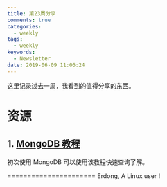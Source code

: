 ```yaml
---
title: 第23周分享
comments: true
categories:
  - weekly
tags:
  - weekly
keywords:
  - Newsletter
date: 2019-06-09 11:06:24
---
```



这里记录过去一周，我看到的值得分享的东西。
<!--more-->



# 资源

## 1. [MongoDB 教程](https://www.runoob.com/mongodb/mongodb-tutorial.html)

初次使用 MongoDB 可以使用该教程快速查询了解。

======================
Erdong, A Linux user !
